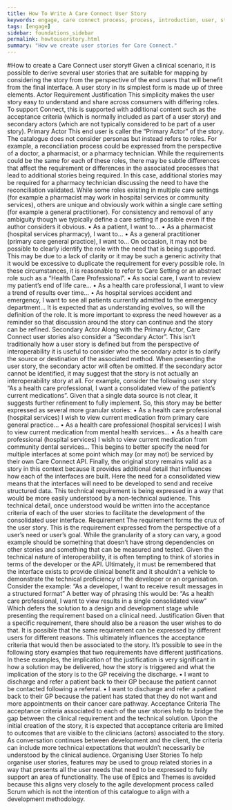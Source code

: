 ```yaml
---
title: How To Write A Care Connect User Story
keywords: engage, care connect process, process, introduction, user, story, tutorial
tags: [engage]
sidebar: foundations_sidebar
permalink: howtouserstory.html
summary: "How we create user stories for Care Connect."
---
```


#How to create a Care Connect user story#
Given a clinical scenario, it is possible to derive several user stories that are suitable for mapping by considering the story from the perspective of the end users that will benefit from the final interface.
A user story in its simplest form is made up of three elements.
Actor	Requirement	Justification
This simplicity makes the user story easy to understand and share across consumers with differing roles. To support Connect, this is supported with additional content such as the acceptance criteria (which is normally included as part of a user story) and secondary actors (which are not typically considered to be part of a user story).
Primary Actor
This end user is caller the “Primary Actor” of the story. The catalogue does not consider personas but instead refers to roles. For example, a reconciliation process could be expressed from the perspective of a doctor, a pharmacist, or a pharmacy technician. While the requirements could be the same for each of these roles, there may be subtle differences that affect the requirement or differences in the associated processes that lead to additional stories being required. In this case, additional stories may be required for a pharmacy technician discussing the need to have the reconciliation validated. While some roles existing in multiple care settings (for example a pharmacist may work in hospital services or community services), others are unique and obviously work within a single care setting (for example a general practitioner). For consistency and removal of any ambiguity though we typically define a care setting if possible even if the author considers it obvious.
•	As a patient, I want to…
•	As a pharmacist (hospital services pharmacy), I want to…
•	As a general practitioner (primary care general practice), I want to…
On occasion, it may not be possible to clearly identify the role with the need that is being supported. This may be due to a lack of clarity or it may be such a generic activity that it would be excessive to duplicate the requirement for every possible role. In these circumstances, it is reasonable to refer to Care Setting or an abstract role such as a “Health Care Professional”.
•	As social care, I want to review my patient’s end of life care…
•	As a health care professional, I want to view a trend of results over time…
•	As hospital services accident and emergency, I want to see all patients currently admitted to the emergency department…
It is expected that as understanding evolves, so will the definition of the role. It is more important to express the need however as a reminder so that discussion around the story can continue and the story can be refined.
Secondary Actor
Along with the Primary Actor, Care Connect user stories also consider a “Secondary Actor”. This isn’t traditionally how a user story is defined but from the perspective of interoperability it is useful to consider who the secondary actor is to clarify the source or destination of the associated method. When presenting the user story, the secondary actor will often be omitted. If the secondary actor cannot be identified, it may suggest that the story is not actually an interoperability story at all.
For example, consider the following user story “As a health care professional, I want a consolidated view of the patient’s current medications”. Given that a single data source is not clear, it suggests further refinement to fully implement. So, this story may be better expressed as several more granular stories:
•	As a health care professional (hospital services) I wish to view current medication from primary care general practice…
•	As a health care professional (hospital services) I wish to view current medication from mental health services…
•	As a health care professional (hospital services) I wish to view current medication from community dental services…
This begins to better specify the need for multiple interfaces at some point which may (or may not) be serviced by their own Care Connect API. Finally, the original story remains valid as a story in this context because it provides additional detail that influences how each of the interfaces are built. Here the need for a consolidated view means that the interfaces will need to be developed to send and receive structured data. This technical requirement is being expressed in a way that would be more easily understood by a non-technical audience. This technical detail, once understood would be written into the acceptance criteria of each of the user stories to facilitate the development of the consolidated user interface.
Requirement
The requirement forms the crux of the user story. This is the requirement expressed from the perspective of a user’s need or user’s goal. While the granularity of a story can vary, a good example should be something that doesn’t have strong dependencies on other stories and something that can be measured and tested.
Given the technical nature of interoperability, it is often tempting to think of stories in terms of the developer or the API. Ultimately, it must be remembered that the interface exists to provide clinical benefit and it shouldn’t a vehicle to demonstrate the technical proficiency of the developer or an organisation.
Consider the example:
“As a developer, I want to receive result messages in a structured format”
A better way of phrasing this would be:
“As a health care professional, I want to view results in a single consolidated view”
Which defers the solution to a design and development stage while presenting the requirement based on a clinical need.
Justification
Given that a specific requirement, there should also be a reason the user wishes to do that. It is possible that the same requirement can be expressed by different users for different reasons. This ultimately influences the acceptance criteria that would then be associated to the story.
It’s possible to see in the following story examples that two requirements have different justifications. In these examples, the implication of the justification is very significant in how a solution may be delivered, how the story is triggered and what the implication of the story is to the GP receiving the discharge.
•	I want to discharge and refer a patient back to their GP because the patient cannot be contacted following a referral.
•	I want to discharge and refer a patient back to their GP because the patient has stated that they do not want and more appointments on their cancer care pathway.
Acceptance Criteria
The acceptance criteria associated to each of the user stories help to bridge the gap between the clinical requirement and the technical solution. Upon the initial creation of the story, it is expected that acceptance criteria are limited to outcomes that are visible to the clinicians (actors) associated to the story. As conversation continues between development and the client, the criteria can include more technical expectations that wouldn’t necessarily be understood by the clinical audience.
Organising User Stories
To help organise user stories, features may be used to group related stories in a way that presents all the user needs that need to be expressed to fully support an area of functionality.
The use of Epics and Themes is avoided because this aligns very closely to the agile development process called Scrum which is not the intention of this catalogue to align with a development methodology.
